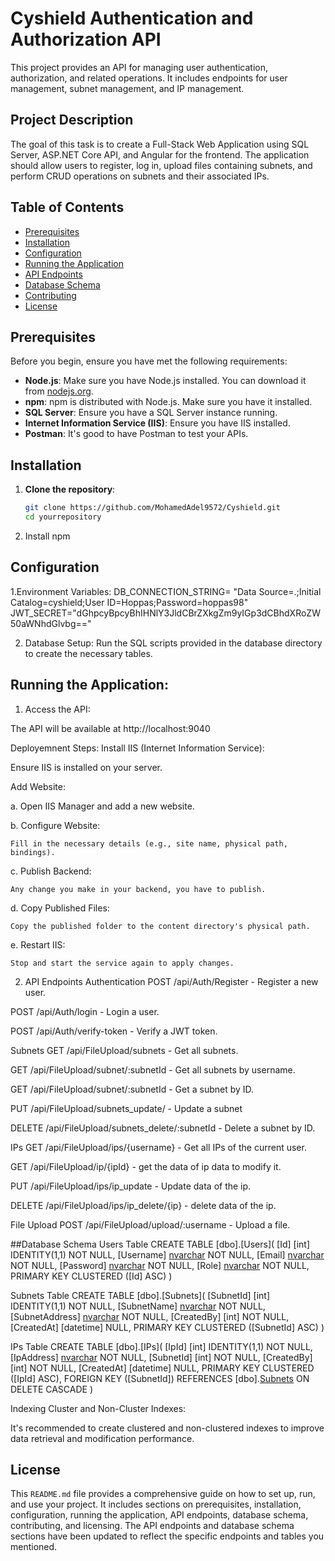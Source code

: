 # Cyshield Authentication and Authorization API

This project provides an API for managing user authentication, authorization, and related operations. It includes endpoints for user management, subnet management, and IP management.

## Project Description

The goal of this task is to create a Full-Stack Web Application using SQL Server, ASP.NET Core API, and Angular for the frontend. 
The application should allow users to register, log in, upload files containing subnets, and perform CRUD operations on subnets and their associated IPs.

## Table of Contents

- [Prerequisites](#prerequisites)
- [Installation](#installation)
- [Configuration](#configuration)
- [Running the Application](#running-the-application)
- [API Endpoints](#api-endpoints)
- [Database Schema](#database-schema)
- [Contributing](#contributing)
- [License](#license)

## Prerequisites

Before you begin, ensure you have met the following requirements:

- **Node.js**: Make sure you have Node.js installed. You can download it from [nodejs.org](https://nodejs.org/).
- **npm**: npm is distributed with Node.js. Make sure you have it installed.
- **SQL Server**: Ensure you have a SQL Server instance running.
- **Internet Information Service (IIS)**: Ensure you have IIS installed.
- **Postman**: It's good to have Postman to test your APIs.

## Installation

1. **Clone the repository**:
   ```bash
   git clone https://github.com/MohamedAdel9572/Cyshield.git
   cd yourrepository

2. Install npm

## Configuration

1.Environment Variables:
DB_CONNECTION_STRING= "Data Source=.;Initial Catalog=cyshield;User ID=Hoppas;Password=hoppas98"
JWT_SECRET="dGhpcyBpcyBhIHNlY3JldCBrZXkgZm9yIGp3dCBhdXRoZW50aWNhdGlvbg=="

2. Database Setup:
Run the SQL scripts provided in the database directory to create the necessary tables.

## Running the Application:
1. Access the API:

The API will be available at http://localhost:9040

Deployemnent Steps:
Install IIS (Internet Information Service):

Ensure IIS is installed on your server.

Add Website:

a. Open IIS Manager and add a new website.

b. Configure Website:

	Fill in the necessary details (e.g., site name, physical path, bindings).

c. Publish Backend:

	Any change you make in your backend, you have to publish.

d. Copy Published Files:

	Copy the published folder to the content directory's physical path.

e. Restart IIS:

	Stop and start the service again to apply changes.

2. API Endpoints
Authentication
POST /api/Auth/Register - Register a new user.

POST /api/Auth/login - Login a user.

POST /api/Auth/verify-token - Verify a JWT token.

Subnets
GET /api/FileUpload/subnets - Get all subnets.

GET /api/FileUpload/subnet/:subnetId - Get all subnets by username.

GET /api/FileUpload/subnet/:subnetId - Get a subnet by ID.

PUT /api/FileUpload/subnets_update/ - Update a subnet 

DELETE /api/FileUpload/subnets_delete/:subnetId - Delete a subnet by ID.

IPs
GET /api/FileUpload/ips/{username} - Get all IPs of the current user.

GET /api/FileUpload/ip/{ipId} - get the data of ip data to modify it.

PUT /api/FileUpload/ips/ip_update - Update data of the ip.

DELETE /api/FileUpload/ips/ip_delete/{ip} - delete data of the ip.

File Upload
POST /api/FileUpload/upload/:username - Upload a file.

##Database Schema
Users Table
CREATE TABLE [dbo].[Users](
    [Id] [int] IDENTITY(1,1) NOT NULL,
    [Username] [nvarchar](255) NOT NULL,
    [Email] [nvarchar](255) NOT NULL,
    [Password] [nvarchar](255) NOT NULL,
    [Role] [nvarchar](255) NOT NULL,
    PRIMARY KEY CLUSTERED ([Id] ASC)
)

Subnets Table
CREATE TABLE [dbo].[Subnets](
    [SubnetId] [int] IDENTITY(1,1) NOT NULL,
    [SubnetName] [nvarchar](255) NOT NULL,
    [SubnetAddress] [nvarchar](255) NOT NULL,
    [CreatedBy] [int] NOT NULL,
    [CreatedAt] [datetime] NULL,
    PRIMARY KEY CLUSTERED ([SubnetId] ASC)
)

IPs Table
CREATE TABLE [dbo].[IPs](
    [IpId] [int] IDENTITY(1,1) NOT NULL,
    [IpAddress] [nvarchar](255) NOT NULL,
    [SubnetId] [int] NOT NULL,
    [CreatedBy] [int] NOT NULL,
    [CreatedAt] [datetime] NULL,
    PRIMARY KEY CLUSTERED ([IpId] ASC),
    FOREIGN KEY ([SubnetId]) REFERENCES [dbo].[Subnets]([SubnetId]) ON DELETE CASCADE
)

Indexing
Cluster and Non-Cluster Indexes:

It's recommended to create clustered and non-clustered indexes to improve data retrieval and modification performance.

## License

This `README.md` file provides a comprehensive guide on how to set up, run, and use your project. It includes sections on prerequisites, installation, configuration, running the application, 
API endpoints, database schema, contributing, and licensing. The API endpoints and database schema sections have been updated to reflect the specific endpoints and tables you mentioned.
